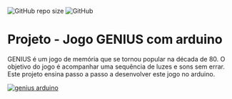![GitHub repo size](https://img.shields.io/github/repo-size/moisesjlima/arduino-genius)
![GitHub](https://img.shields.io/github/license/moisesjlima/arduino-genius)

# Projeto - Jogo GENIUS com arduino
GENIUS é um jogo de memória que se tornou popular na década de 80. O objetivo do jogo é acompanhar uma sequência de luzes e sons sem errar. Este projeto ensina passo a passo a desenvolver este jogo no arduino.

[![genius arduino](http://img.youtube.com/vi/gYgGgox5Q4o/0.jpg)](http://www.youtube.com/watch?v=gYgGgox5Q4o "arduino genius")

